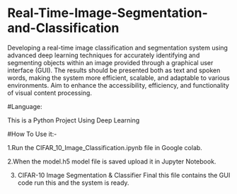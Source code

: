 # Real-Time-Image-Segmentation-and-Classification
Developing a real-time image classification and segmentation system using advanced deep learning techniques for accurately identifying and segmenting objects within an image provided through a graphical user interface (GUI). The results should be presented both as text and spoken words, making the system more efficient, scalable, and adaptable to various environments.
Aim to enhance the accessibility, efficiency, and functionality of visual content processing.

#Language:

This is a Python Project Using Deep Learning

#How To Use it:-

1.Run the CIFAR_10_Image_Classification.ipynb file in Google colab.

2.When the model.h5 model file is saved upload it in Jupyter Notebook.

3. CIFAR-10 Image Segmentation & Classifier Final this file contains the GUI code run this and the system is ready.
 

